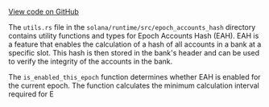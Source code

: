 [View code on GitHub](https://github.com/solana-labs/solana/blob/master/runtime/src/epoch_accounts_hash/utils.rs)

The `utils.rs` file in the `solana/runtime/src/epoch_accounts_hash` directory contains utility functions and types for Epoch Accounts Hash (EAH). EAH is a feature that enables the calculation of a hash of all accounts in a bank at a specific slot. This hash is then stored in the bank's header and can be used to verify the integrity of the accounts in the bank.

The `is_enabled_this_epoch` function determines whether EAH is enabled for the current epoch. The function calculates the minimum calculation interval required for E